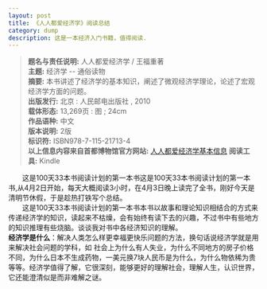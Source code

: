 ```yaml
---
layout: post
title: 《人人都爱经济学》阅读总结
category: dump
description: 这是一本经济入门书籍，值得阅读.
---
```


> **题名与责任说明:** 人人都爱经济学 / 王福重著  <br/>
**主题:** 经济学 -- 通俗读物 <br/>
**摘要:** 本书讲述了经济学的基本知识，阐述了微观经济学理论，论述了宏观经济学方面的问题。  <br/>
**出版发行:** 北京 : 人民邮电出版社 , 2010  <br/>
**载体形态:** 13,269页 : 图 ; 24cm <br/>
**作品语种:** 中文 <br/>
**版本说明:** 2版  <br/>
**标识符:** ISBN978-7-115-21713-4  <br/>
**以上信息内容来自首都博物馆官方网站:** [人人都爱经济学基本信息](http://primo.clcn.net.cn:1701/primo_library/libweb/action/display.do;jsessionid=637BC4BADA0F6076DD380E1775BB5255?frbrVersion=2&tabs=detailsTab&ct=display&fn=search&doc=dedupmrg50192105&indx=1&recIds=dedupmrg50192105&recIdxs=0&elementId=0&renderMode=poppedOut&displayMode=full&frbrVersion=2&frbg=&&vl(23971421UI0)=title&dscnt=0&scp.scps=scope%3A%28ST%29+&mode=Basic&vid=ST&srt=rank&tab=default_tab&dum=true&vl(freeText0)=人人都爱经济学&dstmp=1522884414045)
**阅读工具:** Kindle 

&#8195;&#8195;这是100天33本书阅读计划的第一本书这是100天33本书阅读计划的第一本书,从4月2日开始，每天大概阅读3小时，在4月3日晚上读完了全书，刚好今天是清明节休假，于是趁热打铁写个总结。  <br>
&#8195;&#8195;这是100天33本书阅读计划的第一本书本书以故事和理论知识相结合的方式来传递经济学的知识，读起来不枯燥，会有始终有读下去的兴趣，不过书中有些地方的知识推理有些烧脑。谈谈我对书中各经济知识的理解。<br>
**经济学是什么**：解决人类怎么样更幸福更快乐问题的方法，换句话说经济学就是用来解决社会问题的学科，如 社会上为什么有人失业，为什么不同地方的房子价格不同，为什么日本不生成药物，一美元换7块人民币是为什么，为什么物依稀为贵等等。经济学值得了解，它很深刻，能够更好的理解社会，理解人生，认识世界，它还能澄清似是而非难解之谜。


[Bill Wang]:    http://billsmiless.github.io  "Bill Wang"
